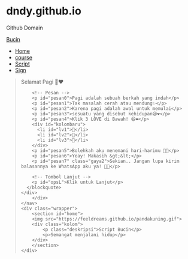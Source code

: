 # dndy.github.io
Github Domain
<!DOCTYPE html>
<html>
<head>
	<meta charset="utf-8">
	<meta name="viewport" content="width=device-width, initial-scale=1">
	<title>Source Of Me</title>
	<link rel="stylesheet" href="style.css">
</head>
<body>
	<nav>
		<div class="wrapper">
			<div class="logo"><a href="">Bucin</a></div>
			<div class="menu">
				<ul>
					<li><a href="#home">Home</a></li>
					<li><a href="#courses">course</a></li>
					<li><a href="#script">Script</a></li>
					<li><a href="" class="tbl-biru">Sign</a></li>
				</ul>			
			</div>
			  <div>
      <blockquote id='bq' data-text='🌈'>
        <p id="halo" class="halo"></p>
        <p id="kalimat">Selamat Pagi 🤭❤️</p>

        <!-- Pesan -->
        <p id="pesan0">Pagi adalah sebuah berkah yang indah</p>
        <p id="pesan1">Tak masalah cerah atau mendung✨</p>
        <p id="pesan2">Karena pagi adalah awal untuk memulai</p>
        <p id="pesan3">sesuatu yang disebut kehidupan😆❤️</p>
        <p id="pesan4">Klik 3 LOVE di Bawah! 😆❤️</p>
        <div id="kolombaru">
          <li id="lv1">🤍</li>
          <li id="lv2">🤍</li>
          <li id="lv3">🤍</li>
        </div>
        <p id="pesan5">Bolehkah aku menemani hari-harimu 🤭✨</p>
        <p id="pesan6">Yeay! Makasih &gt;&lt;</p>
        <p id="pesan7" class="gaya2">Sekian.. Jangan lupa kirim balasannya ke WhatsApp aku ya! 🤭✨</p>

        <!-- Tombol Lanjut -->
        <p id="opsL">Klik untuk Lanjut</p>
      </blockquote>
    </div>	
		</div>
	</nav>
	<div class="wrapper">
		<section id="home">
		<img src="https://feeldreams.github.io/pandakuning.gif">
		<div class="kolom">
			<p class="deskripsi">Script Bucin</p>
			<p>Semangat menjalani hidup</p>
		</div>	
		</section>
	</div>
</body>
</html>
